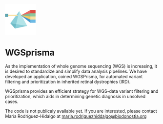 <img src="WGSPrisma_icon.png" alt= “” width="100" height="100"> 

# WGSprisma

As the implementation of whole genome sequencing (WGS) is increasing, it is desired to standardize and simplify data analysis pipelines. We have developed an application, coined WGSPrisma, for automated variant filtering and prioritization in inherited retinal dystrophies (IRD).

WGSprisma provides an efficient strategy for WGS-data variant filtering and prioritization, which aids in determining genetic diagnosis in unsolved cases.

The code is not publicaly available yet.
If you are interested, please contact María Rodríguez-Hidalgo at maria.rodriguezhiddalgo@biodonostia.org
